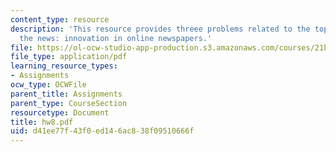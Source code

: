```yaml
---
content_type: resource
description: 'This resource provides threee problems related to the topic digitizng
  the news: innovation in online newspapers.'
file: https://ol-ocw-studio-app-production.s3.amazonaws.com/courses/21h-418-from-print-to-digital-technologies-of-the-word-1450-present-fall-2005/d41ee77f43f0ed146ac838f09510666f_hw8.pdf
file_type: application/pdf
learning_resource_types:
- Assignments
ocw_type: OCWFile
parent_title: Assignments
parent_type: CourseSection
resourcetype: Document
title: hw8.pdf
uid: d41ee77f-43f0-ed14-6ac8-38f09510666f
---
```

